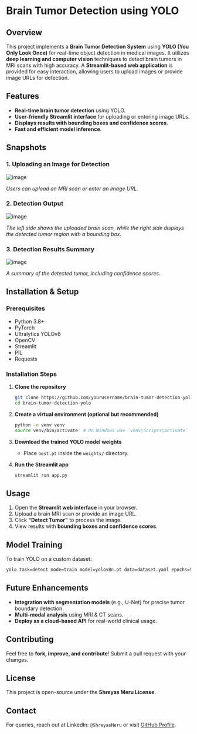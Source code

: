 # Brain Tumor Detection using YOLO

## Overview
This project implements a **Brain Tumor Detection System** using **YOLO (You Only Look Once)** for real-time object detection in medical images. It utilizes **deep learning and computer vision** techniques to detect brain tumors in MRI scans with high accuracy. A **Streamlit-based web application** is provided for easy interaction, allowing users to upload images or provide image URLs for detection.

## Features
- **Real-time brain tumor detection** using YOLO.
- **User-friendly Streamlit interface** for uploading or entering image URLs.
- **Displays results with bounding boxes and confidence scores**.
- **Fast and efficient model inference**.

## Snapshots

### **1. Uploading an Image for Detection**
![image](https://github.com/user-attachments/assets/da0320c9-d29a-40b9-885a-dcdd797f1dff)

*Users can upload an MRI scan or enter an image URL.*

### **2. Detection Output**
![image](https://github.com/user-attachments/assets/5952c5f1-ef78-4385-a2ac-7fb2cd0d037c)

*The left side shows the uploaded brain scan, while the right side displays the detected tumor region with a bounding box.*

### **3. Detection Results Summary**
![image](https://github.com/user-attachments/assets/5dc2b22f-a694-4b29-a71f-0a9cdde670ba)

*A summary of the detected tumor, including confidence scores.*

## Installation & Setup
### **Prerequisites**
- Python 3.8+
- PyTorch
- Ultralytics YOLOv8
- OpenCV
- Streamlit
- PIL
- Requests

### **Installation Steps**
1. **Clone the repository**
   ```bash
   git clone https://github.com/yourusername/brain-tumor-detection-yolo.git
   cd brain-tumor-detection-yolo
   ```
2. **Create a virtual environment (optional but recommended)**
   ```bash
   python -m venv venv
   source venv/bin/activate  # On Windows use `venv\Scripts\activate`
   ```
3. **Download the trained YOLO model weights**
   - Place `best.pt` inside the `weights/` directory.
   
4. **Run the Streamlit app**
   ```bash
   streamlit run app.py
   ```

## Usage
1. Open the **Streamlit web interface** in your browser.
2. Upload a brain MRI scan or provide an image URL.
3. Click **"Detect Tumor"** to process the image.
4. View results with **bounding boxes and confidence scores**.

## Model Training
To train YOLO on a custom dataset:
```bash
yolo task=detect mode=train model=yolov8n.pt data=dataset.yaml epochs=50
```

## Future Enhancements
- **Integration with segmentation models** (e.g., U-Net) for precise tumor boundary detection.
- **Multi-modal analysis** using MRI & CT scans.
- **Deploy as a cloud-based API** for real-world clinical usage.

## Contributing
Feel free to **fork, improve, and contribute**! Submit a pull request with your changes.

## License
This project is open-source under the **Shreyas Meru License**.

## Contact
For queries, reach out at LinkedIn: `@ShreyasMeru` or visit [GitHub Profile](https://github.com/shreyas-meru).
